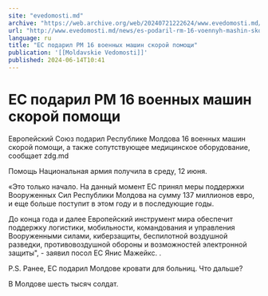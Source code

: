 ```yaml
---
site: "evedomosti.md"
archive: "https://web.archive.org/web/20240721222624/www.evedomosti.md/news/es-podaril-rm-16-voennyh-mashin-skoroj-pomoshi"
url: "http://www.evedomosti.md/news/es-podaril-rm-16-voennyh-mashin-skoroj-pomoshi"
language: ru
title: "ЕС подарил РМ 16 военных машин скорой помощи"
publication: '[[Moldavskie Vedomosti]]'
published: 2024-06-14T10:41
---
```


# ЕС подарил РМ 16 военных машин скорой помощи

Европейский Союз подарил Республике Молдова 16 военных машин скорой помощи, а также сопутствующее медицинское оборудование, сообщает zdg.md

Помощь Национальная армия получила в среду, 12 июня.

«Это только начало. На данный момент ЕС принял меры поддержки Вооруженных Сил Республики Молдова на сумму 137 миллионов евро, и еще больше поступит в этом году и в последующие годы.

До конца года и далее Европейский инструмент мира обеспечит поддержку логистики, мобильности, командования и управления Вооруженными силами, киберзащиты, беспилотной воздушной разведки, противовоздушной обороны и возможностей электронной защиты", - заявил посол ЕС Янис Мажейкс. .

P.S. Ранее, ЕС подарил Молдове кровати для больниц. Что дальше?

В Молдове шесть тысяч солдат.